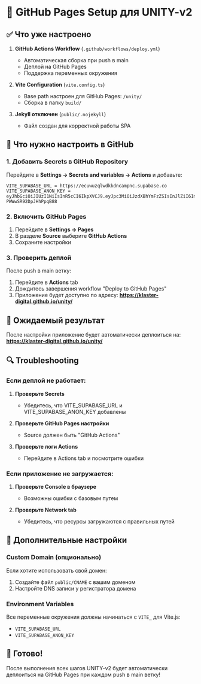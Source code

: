 # 🚀 GitHub Pages Setup для UNITY-v2

## ✅ Что уже настроено

1. **GitHub Actions Workflow** (`.github/workflows/deploy.yml`)
   - Автоматическая сборка при push в main
   - Деплой на GitHub Pages
   - Поддержка переменных окружения

2. **Vite Configuration** (`vite.config.ts`)
   - Base path настроен для GitHub Pages: `/unity/`
   - Сборка в папку `build/`

3. **Jekyll отключен** (`public/.nojekyll`)
   - Файл создан для корректной работы SPA

## 🔧 Что нужно настроить в GitHub

### 1. Добавить Secrets в GitHub Repository

Перейдите в **Settings → Secrets and variables → Actions** и добавьте:

```
VITE_SUPABASE_URL = https://ecuwuzqlwdkkdncampnc.supabase.co
VITE_SUPABASE_ANON_KEY = eyJhbGciOiJIUzI1NiIsInR5cCI6IkpXVCJ9.eyJpc3MiOiJzdXBhYmFzZSIsInJlZiI6ImVjdXd1enFsd2Rra2RuY2FtcG5jIiwicm9sZSI6ImFub24iLCJpYXQiOjE3MzQ1ODY5NCwiZXhwIjoyMDUwMTYyNjk0fQ.OnBM1BIQMVgJur2nM4gZGDW-PWWwSR92DpJHhPpqB88
```

### 2. Включить GitHub Pages

1. Перейдите в **Settings → Pages**
2. В разделе **Source** выберите **GitHub Actions**
3. Сохраните настройки

### 3. Проверить деплой

После push в main ветку:
1. Перейдите в **Actions** tab
2. Дождитесь завершения workflow "Deploy to GitHub Pages"
3. Приложение будет доступно по адресу: **https://klaster-digital.github.io/unity/**

## 🎯 Ожидаемый результат

После настройки приложение будет автоматически деплоиться на:
**https://klaster-digital.github.io/unity/**

## 🔍 Troubleshooting

### Если деплой не работает:

1. **Проверьте Secrets**
   - Убедитесь, что VITE_SUPABASE_URL и VITE_SUPABASE_ANON_KEY добавлены

2. **Проверьте GitHub Pages настройки**
   - Source должен быть "GitHub Actions"

3. **Проверьте логи Actions**
   - Перейдите в Actions tab и посмотрите ошибки

### Если приложение не загружается:

1. **Проверьте Console в браузере**
   - Возможны ошибки с базовым путем

2. **Проверьте Network tab**
   - Убедитесь, что ресурсы загружаются с правильных путей

## 📝 Дополнительные настройки

### Custom Domain (опционально)

Если хотите использовать свой домен:
1. Создайте файл `public/CNAME` с вашим доменом
2. Настройте DNS записи у регистратора домена

### Environment Variables

Все переменные окружения должны начинаться с `VITE_` для Vite.js:
- `VITE_SUPABASE_URL`
- `VITE_SUPABASE_ANON_KEY`

## 🎉 Готово!

После выполнения всех шагов UNITY-v2 будет автоматически деплоиться на GitHub Pages при каждом push в main ветку!
